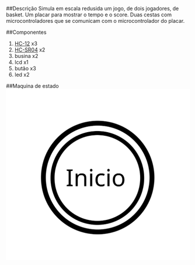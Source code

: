 ##Descrição
Simula em escala redusida um jogo, de dois jogadores, de basket. Um placar para mostrar o tempo e o score. Duas cestas com microcontroladores que se comunicam com o microcontrolador do placar.

##Componentes
1. [HC-12](https://www.filipeflop.com/produto/modulo-rf-wireless-hc-12-com-antena/) x3
1. [HC-SR04](https://www.filipeflop.com/produto/sensor-de-distancia-ultrassonico-hc-sr04/) x2
1. busina x2
1. lcd x1
1. butão x3
1. led x2
    
##Maquina de estado
![](img/maquina_de_estado.svg)
